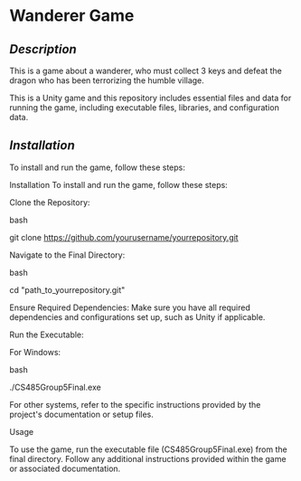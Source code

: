 # **Wanderer Game**

## *Description*

This is a game about a wanderer, who must collect 3 keys and defeat the dragon who has been terrorizing the humble village. 

This is a Unity game and this repository includes essential files and data for running the game, including executable files, libraries, and configuration data.

## *Installation*

To install and run the game, follow these steps:

Installation
To install and run the game, follow these steps:

Clone the Repository:

bash

git clone https://github.com/yourusername/yourrepository.git

Navigate to the Final Directory:

bash

cd "path_to_yourrepository.git"

Ensure Required Dependencies: Make sure you have all required dependencies and configurations set up, such as Unity if applicable.

Run the Executable:

For Windows:

bash

./CS485Group5Final.exe

For other systems, refer to the specific instructions provided by the project's documentation or setup files.

Usage

To use the game, run the executable file (CS485Group5Final.exe) from the final directory. Follow any additional instructions provided within the game or associated documentation.
